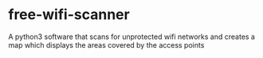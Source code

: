 # free-wifi-scanner
A python3 software that scans for unprotected wifi networks and creates a map which displays the areas covered by the access points
